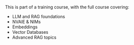 This is part of a training course, with the full course covering:</p>
* LLM and RAG foundations
* NVAIE & NIMs
* Embeddings
* Vector Databases
* Advanced RAG topics
